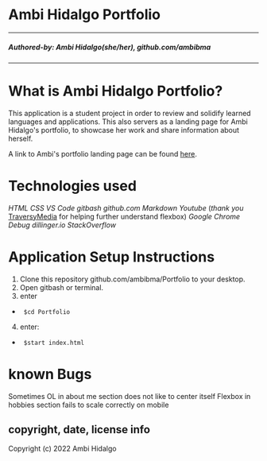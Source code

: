 # Ambi Hidalgo Portfolio #
___
##### Authored-by: Ambi Hidalgo(she/her), github.com/ambibma ######

___

# What is Ambi Hidalgo Portfolio?

This application is a student project in order to review and solidify learned languages and applications. This also servers as a landing page for Ambi Hidalgo's portfolio, to showcase her work and share information about herself.

A link to Ambi's portfolio landing page can be found [here](ambibma.github.io/Portfolio).

# Technologies used #
_HTML_
_CSS_
_VS Code_
_gitbash_
_github.com_
_Markdown_
_Youtube_ (_thank you_ [TraversyMedia](https://www.youtube.com/c/TraversyMedia) for helping further understand flexbox) 
_Google Chrome Debug_
_dillinger.io_
_StackOverflow_
# Application Setup Instructions #
1. Clone this repository github.com/ambibma/Portfolio to your desktop.
2. Open gitbash or terminal.
3. enter 
*      $cd Portfolio
4. enter: 
*      $start index.html

# known Bugs #
Sometimes OL in about me section does not like to center itself
Flexbox in hobbies section fails to scale correctly on mobile
## copyright, date, license info ##
Copyright (c) 2022 Ambi Hidalgo
